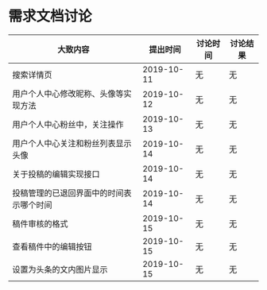 # 需求文档讨论

| 大致内容                             | 提出时间   | 讨论时间 | 讨论结果 |
| ------------------------------------ | ---------- | -------- | -------- |
| 搜索详情页                           | 2019-10-11 | 无       | 无       |
| 用户个人中心修改昵称、头像等实现方法 | 2019-10-12 | 无       | 无       |
| 用户个人中心粉丝中，关注操作         | 2019-10-13 | 无       | 无       |
| 用户个人中心关注和粉丝列表显示头像        | 2019-10-14 | 无       | 无       |
| 关于投稿的编辑实现接口       | 2019-10-14 | 无       | 无       |
| 投稿管理的已退回界面中的时间表示哪个时间       | 2019-10-14 | 无       | 无       |
| 稿件审核的格式       | 2019-10-15 | 无       | 无       |
| 查看稿件中的编辑按钮  | 2019-10-15|无      |无      |
|设置为头条的文内图片显示 | 2019-10-15 | 无       | 无       |
